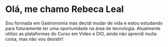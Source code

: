 # Olá, me chamo Rebeca Leal

Sou formada em Gastronomia mas decidi mudar de vida e estou estudando para futuramente ter uma oportunidade na área de tecnologia.
Atualmente utilizo as plataformas do Curso em Vídeo e DIO, ainda não aprendi muita coisa, mas não vou desistir!
